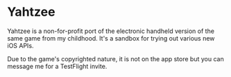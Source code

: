 # Yahtzee

Yahtzee is a non-for-profit port of the electronic handheld version 
of the same game from my childhood. It's a sandbox for trying out
various new iOS APIs.

Due to the game's copyrighted nature, it is not on the app store but 
you can message me for a TestFlight invite.
